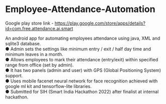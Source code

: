 # Employee-Attendance-Automation
Google play store link - https://play.google.com/store/apps/details?id=com.free.attendance.ai.smart<br>

An android app for automating employees attendance using java, XML and sqlite3 database.<br>
● Admin sets the settings like minimum entry / exit / half day time and minimum leaves in a month.<br>
● Allows employees to mark their attendance (entry/exit) within specified range from office (set by admin).<br>
● It has two panels (admin and user) with GPS (Global Positioning System) support.<br>
● Uses mobile facenet neural network for face recognition achieved with google ml kit and tensorflow-lite libraries.<br>
● Submitted for SIH (Smart India Hackathon 2022) after finalist at internal hackathon.<br>
